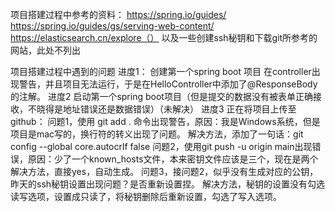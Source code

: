 项目搭建过程中参考的资料：
https://spring.io/guides/
https://spring.io/guides/gs/serving-web-content/
https://elasticsearch.cn/explore（）
以及一些创建ssh秘钥和下载git所参考的网站，此处不列出

项目搭建过程中遇到的问题
进度1：
创建第一个spring boot 项目
在controller出现警告，并且项目无法运行，于是在HelloController中添加了@ResponseBody的注解。
进度2
启动第一个spring boot项目（但是提交的数据没有被表单正确接收，不晓得是地址错误还是数据错误）（未解决）
进度3
正在将项目上传至github：
问题1，使用 git add . 命令出现警告，原因：我是Windows系统，但是项目是mac写的，换行符的转义出现了问题。
解决方法，添加了一句话：git config --global core.autocrlf false
问题2，使用git push -u origin main出现错误，原因：少了一个known_hosts文件，本来密钥文件应该是三个，现在是两个
解决方法，直接yes，自动生成。
问题3，接问题2，似乎没有生成对应的公钥，昨天的ssh秘钥设置出现问题？是否重新设置捏。
解决方法，秘钥的设置没有勾选读写选项，设置成只读了，将秘钥删除后重新设置，勾选了写入选项。
